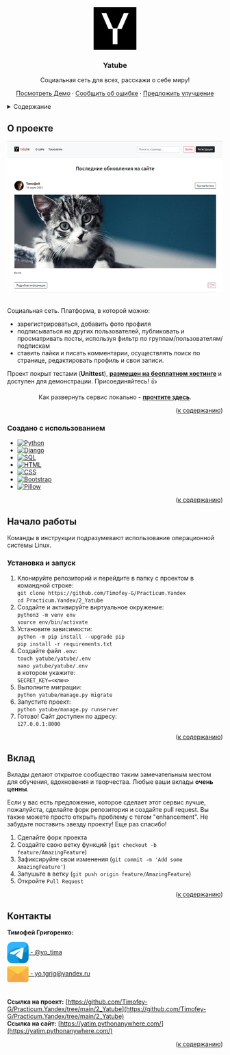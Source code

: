 <div align="center">
  <a href="https://yatim.pythonanywhere.com/">
    <img src="yatube/static/img/logo.png" alt="Logo" width="100" height="100">
  </a>
  <h3 align="center">Yatube</h3>
  <p align="center">
    Социальная сеть для всех, расскажи о себе миру!
    </p>
    <a href="https://yatim.pythonanywhere.com/">Посмотреть Демо</a>
    ·
    <a href="https://github.com/Timofey-G/Practicum.Yandex/issues">Сообщить об ошибке</a>
    ·
    <a href="https://github.com/Timofey-G/Practicum.Yandex/pulls">Предложить улучшение</a>
  </p>
</div>

<details>
  <summary id="summary">Содержание</summary>
  <ol>
    <li>
      <a href="#о-проекте">О проекте</a>
      <ul>
        <li><a href="#создано-с-использованием">Создано с использованием</a></li>
      </ul>
    </li>
    <li>
      <a href="#начало-работы">Начало работы</a>
      <ul>
        <li><a href="#установка-и-запуск">Установка и запуск</a></li>
      </ul>
    </li>
    <li><a href="#вклад">Вклад</a></li>
    <li><a href="#контакты">Контакты</a></li>
  </ol>
</details>


## О проекте

<div align="center">
  <a href="https://yatim.pythonanywhere.com/">
    <img src="yatube/static/img/start.png" alt="Logo" width="520" height="354">
  </a>
</div>
</br>

Социальная сеть. Платформа, в которой можно:
- зарегистрироваться, добавить фото профиля
- подписываться на других пользователей, публиковать и просматривать посты, используя
фильтр по группам/пользователям/подпискам
- ставить лайки и писать комментарии, осуществлять поиск по странице, редактировать
профиль и свои записи.  

Проект покрыт тестами (**Unittest**), [**размещен на бесплатном хостинге**](https://yatim.pythonanywhere.com/)
и доступен для демонстрации. Присоединяйтесь! :+1:
<br />

<p align="center">Как развернуть сервис локально -
  <a href="#начало-работы"><strong>прочтите здесь</strong></a>.
</p>

<p align="right">(<a href="#summary">к содержанию</a>)</p>


### Создано с использованием

* [![Python][Python]][Python-url]
* [![Django][Django]][Django-url]
* [![SQL][SQL]][SQL-url]
* [![HTML][HTML]][HTML-url]
* [![CSS][CSS]][CSS-url]
* [![Bootstrap][Bootstrap]][Bootstrap-url]
* [![Pillow][Pillow]][Pillow-url]

<p align="right">(<a href="#summary">к содержанию</a>)</p>


## Начало работы

Команды в инструкции подразумевают использование операционной системы Linux.

### Установка и запуск

1. Клонируйте репозиторий и перейдите в папку с проектом в командной строке:  
`git clone https://github.com/Timofey-G/Practicum.Yandex`  
`cd Practicum.Yandex/2_Yatube`
2. Создайте и активируйте виртуальное окружение:  
`python3 -m venv env`  
`source env/bin/activate`
3. Установите зависимости:  
`python -m pip install --upgrade pip`  
`pip install -r requirements.txt`
4. Создайте файл `.env`:  
`touch yatube/yatube/.env`  
`nano yatube/yatube/.env`  
в котором укажите:  
`SECRET_KEY=<ключ>`  
5. Выполните миграции:  
`python yatube/manage.py migrate`
6. Запустите проект:  
`python yatube/manage.py runserver`
7. Готово! Сайт доступен по адресу:  
`127.0.0.1:8000`

<p align="right">(<a href="#summary">к содержанию</a>)</p>


## Вклад

Вклады делают открытое сообщество таким замечательным местом для обучения, вдохновения и творчества. Любые ваши вклады **очень ценны**.

Если у вас есть предложение, которое сделает этот сервис лучше, пожалуйста, сделайте форк репозитория и создайте pull request. Вы также можете просто открыть проблему с тегом "enhancement". Не забудьте поставить звезду проекту! Еще раз спасибо!

1. Сделайте форк проекта
2. Создайте свою ветку функций (`git checkout -b feature/AmazingFeature`)
3. Зафиксируйте свои изменения (`git commit -m 'Add some AmazingFeature'`)
4. Запушьте в ветку (`git push origin feature/AmazingFeature`)
5. Откройте `Pull Request`

<p align="right">(<a href="#summary">к содержанию</a>)</p>


## Контакты

**Тимофей Григоренко:**  

<div>
  <a href="https://t.me/yo_tima/">
    <img align="center" src="yatube/static/img/telegram.png" alt="Timofey Grigorenko | Telegram" width="50px"/>  - @yo_tima
  </a>
</div>
<div>
  <a href="mailto:yotgrig@yandex.ru">
    <img align="center" src="yatube/static/img/email.png" alt="yo.tgrig@yandex.ru" width="50px"/>
    - yo.tgrig@yandex.ru
  </a>
</div>
</br>

**Ссылка на проект:** [https://github.com/Timofey-G/Practicum.Yandex/tree/main/2_Yatube](https://github.com/Timofey-G/Practicum.Yandex/tree/main/2_Yatube)  
**Ссылка на сайт:** [https://yatim.pythonanywhere.com/](https://yatim.pythonanywhere.com/)

<p align="right">(<a href="#summary">к содержанию</a>)</p>


[Python-url]: https://python.org
[Python]: https://img.shields.io/badge/Python-3570a0?style=for-the-badge&logo=python&logoColor=ffe366
[Django-url]: https://www.djangoproject.com/
[Django]: https://img.shields.io/badge/Django-0c4b33?style=for-the-badge&logo=django&logoColor=44b78b
[Pillow-url]: https://python-pillow.org/
[Pillow]: https://img.shields.io/badge/Pillow-3570a0?style=for-the-badge&logo=python&logoColor=ffffff
[SQL-url]: https://www.sqlite.org/index.html
[SQL]: https://img.shields.io/badge/SQLite-044a64?style=for-the-badge&logo=sqlite&logoColor=ffffff

[HTML-url]: https://html.com/html5/
[HTML]: https://img.shields.io/badge/HTML-e24921?style=for-the-badge&logo=html5&logoColor=ffffff
[CSS-url]: https://html.com/css/
[CSS]: https://img.shields.io/badge/CSS-026eb9?style=for-the-badge&logo=css3&logoColor=ffffff
[Bootstrap-url]: https://getbootstrap.com/
[Bootstrap]: https://img.shields.io/badge/Bootstrap-7110f5?style=for-the-badge&logo=bootstrap&logoColor=ffffff